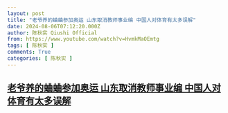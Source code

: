 ```yaml
---
layout: post
title: "老爷养的蛐蛐参加奥运 山东取消教师事业编 中国人对体育有太多误解"
date: 2024-08-06T07:12:20.000Z
author: 陈秋实 Qiushi Official
from: https://www.youtube.com/watch?v=HvmkMaOEmtg
tags: [ 陈秋实 ]
comments: True
categories: [ 陈秋实 ]
---
```

<!--1722928340000-->
[老爷养的蛐蛐参加奥运 山东取消教师事业编 中国人对体育有太多误解](https://www.youtube.com/watch?v=HvmkMaOEmtg)
------

<div>

</div>
